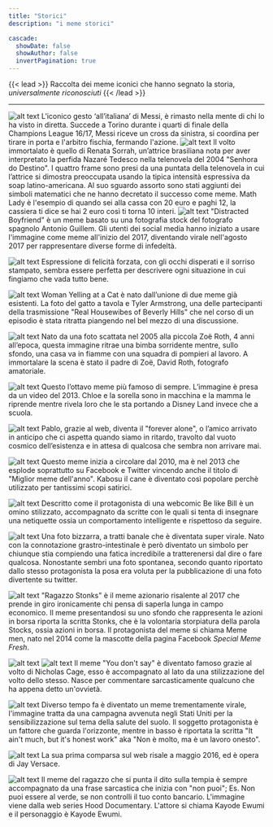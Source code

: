 ```yaml
---
title: "Storici"
description: "i meme storici"

cascade:
  showDate: false
  showAuthor: false
  invertPagination: true
---
```


{{< lead >}}
Raccolta dei meme iconici che hanno segnato la storia, *universalmente riconosciuti*
{{< /lead >}}




---
![alt text](messi.jpg)
L’iconico gesto ‘all’italiana’ di Messi, è rimasto nella mente di chi lo ha visto in diretta. Succede a Torino durante i quarti di finale della Champions League 16/17, Messi riceve un cross da sinistra, si coordina per tirare in porta e l'arbitro fischia, fermando l'azione. 
![alt text](mathlady-1.jpg)
Il volto immortalato è quello di Renata Sorrah, un’attrice brasiliana nota per aver interpretato la perfida Nazaré Tedesco nella telenovela del 2004 "Senhora do Destino". I quattro frame sono presi da una puntata della telenovela in cui l’attrice si dimostra preoccupata usando la tipica intensità espressiva da soap latino-americana. 
Al suo sguardo assorto sono stati aggiunti dei simboli matematici che ne hanno decretato il successo come meme. Math Lady è l'esempio di quando sei alla cassa con 20 euro e paghi 12, la cassiera ti dice se hai 2 euro così ti torna 10 interi.
![alt text](distractedbf.jpg)
"Distracted Boyfriend" è un meme basato su una fotografia stock del fotografo spagnolo Antonio Guillem. Gli utenti dei social media hanno iniziato a usare l'immagine come meme all'inizio del 2017, diventando virale nell'agosto 2017 per rappresentare diverse forme di infedeltà.

![alt text](hidepain-1.jpg)
Espressione di felicità forzata, con gli occhi disperati e il sorriso stampato, sembra essere perfetta per descrivere ogni situazione in cui fingiamo che vada tutto bene.

![alt text](cat.jpg)
Woman Yelling at a Cat è nato dall’unione di due meme già esistenti. La foto del gatto a tavola e Tyler Armstrong, una delle partecipanti della trasmissione "Real Housewibes of Beverly Hills" che nel corso di un episodio è stata ritratta piangendo nel bel mezzo di una discussione. 

![alt text](disastergirl.jpg)
Nato da una foto scattata nel 2005 alla piccola Zoë Roth, 4 anni all’epoca, questa immagine ritrae una bimba sorridente mentre, sullo sfondo, una casa va in fiamme con una squadra di pompieri al lavoro. A immortalare la scena è stato il padre di Zoë, David Roth, fotografo amatoriale. 

![alt text](chloe.jpg)
Questo l’ottavo meme più famoso di sempre. L’immagine è presa da un video del 2013. Chloe e la sorella sono in macchina e la mamma le riprende mentre rivela loro che le sta portando a Disney Land invece che a scuola.

![alt text](narcos.jpg)
Pablo, grazie al web, diventa il "forever alone", o l’amico arrivato in anticipo che ci aspetta quando siamo in ritardo, travolto dal vuoto cosmico dell’esistenza e in attesa di qualcosa che sembra non arrivare mai.

![alt text](cane.jpg)
Questo meme inizia a circolare dal 2010, ma è nel 2013 che esplode soprattutto su Facebook e Twitter vincendo anche il titolo di "Miglior meme dell'anno". Kabosu il cane è diventato così popolare perchè utilizzato per tantissimi scopi satirici. 

![alt text](bill.jpg)
Descritto come il protagonista di una webcomic Be like Bill è un omino stilizzato, accompagnato da scritte con le quali si tenta di insegnare una netiquette ossia un comportamento intelligente e rispettoso da seguire.

![alt text](trattenersi.jpg)
Una foto bizzarra, a tratti banale che è diventata super virale. Nato con la connotazione grastro-intestinale è però diventato un simbolo per chiunque stia compiendo una fatica incredibile a tratterenersi dal dire o fare qualcosa. Nonostante sembri una foto spontanea, secondo quanto riportato dallo stesso protagonista la posa era voluta per la pubblicazione di una foto divertente su twitter.  

![alt text](stonks.jpg)
"Ragazzo Stonks" è il meme azionario risalente al 2017 che prende in giro ironicamente chi pensa di saperla lunga in campo economico. Il meme presentandosi su uno sfondo che rappresenta le azioni in borsa riporta la scritta Stonks, che è la volontaria storpiatura della parola Stocks, ossia azioni in borsa. Il protagonista del meme si chiama Meme men, nato nel 2014 come la mascotte della pagina Facebook *Special Meme Fresh*.

![alt text](nondire.jpg)
![alt text](pt2.jpg)
Il meme "You don't say" è diventato famoso grazie al volto di Nicholas Cage, esso è accompagnato al lato da una stilizzazione del volto dello stesso. Nasce per commentare sarcasticamente qualcuno che ha appena detto un'ovvietà. 

![alt text](much.jpg)
Diverso tempo fa è diventato un meme trementamente virale, l'immagine tratta da una campagna avvenuta negli Stati Uniti per la sensibilizzazione sul tema della salute del suolo. Il soggetto protagonista è un fattore che guarda l'orizzonte, mentre in basso è riportata la scritta "It ain't much, but it's honest work" aka "Non è molto, ma è un lavoro onesto". 

![alt text](volume.jpg)
La sua prima comparsa sul web risale a maggio 2016, ed è opera di Jay Versace.

![alt text](roll.jpg)
Il meme del ragazzo che si punta il dito sulla tempia è sempre accompagnato da una frase sarcastica che inizia con "non puoi"; Es. Non puoi essere al verde, se non controlli il tuo conto bancario.
L'immagine viene dalla web series Hood Documentary. L'attore si chiama Kayode Ewumi e il personaggio è Kayode Ewumi.
